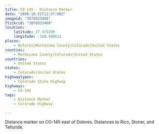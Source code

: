 ```yaml
---
title: CO-145 - Distance Marker
date: "2008-10-21T11:37:08Z"
imageid: "3078933468"
flickrid: "3078933468"
location:
    latitude: 37.475208
    longitude: -108.490612
places:
    - Dolores|Montezuma County|Colorado|United States
counties:
    - Montezuma County|Colorado|United States
countries:
    - United States
states:
    - Colorado|United States
highwaytypes:
    - Colorado State Highway
highways:
    - CO-145
tags:
    - Distance Marker
    - Colorado Highway

---
```

Distance marker on CO-145 east of Dolores. Distances to Rico, Stoner, and Telluride.